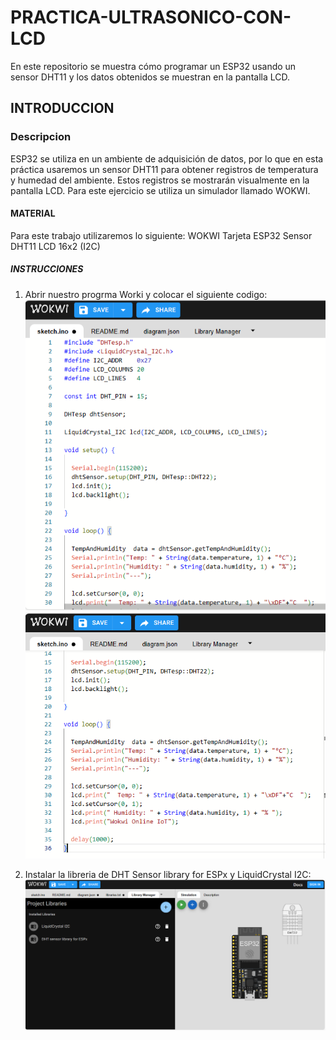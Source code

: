 # PRACTICA-ULTRASONICO-CON-LCD
En este repositorio se muestra cómo programar un ESP32 usando un sensor DHT11 y los datos obtenidos se muestran en la pantalla LCD.
## INTRODUCCION 
### Descripcion 

ESP32 se utiliza en un ambiente de adquisición de datos, por lo que en esta práctica usaremos un sensor DHT11 para obtener registros de temperatura y humedad del ambiente. Estos registros se mostrarán visualmente en la pantalla LCD. Para este ejercicio se utiliza un simulador llamado WOKWI.

#### MATERIAL
Para este trabajo utilizaremos lo siguiente:
WOKWI
Tarjeta ESP32
Sensor DHT11
LCD 16x2 (I2C)

##### INSTRUCCIONES 
1. Abrir nuestro progrma Worki y colocar el siguiente codigo:
![.](https://github.com/AdalGuadarrama/PRACTICA-ULTRASONICO-CON-LCD/blob/main/p4.0.png)
![.](https://github.com/AdalGuadarrama/PRACTICA-ULTRASONICO-CON-LCD/blob/main/p4.1.png)

2. Instalar la libreria de DHT Sensor library for ESPx y LiquidCrystal I2C:
![.](https://github.com/AdalGuadarrama/PRACTICA-ULTRASONICO-CON-LCD/blob/main/P4.2.png)

